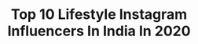 ---
title: Top 10 Lifestyle Instagram Influencers In India In 2020
description: >-
  Find top lifestyle Instagram influencers in India in 2020. Most popular hashtags: #stayhome #jantacurfew #quarantine #kerala360.
platform: Instagram
profiles:
  - username: "ourpassportstory_"
    fullname: >-
      Surbhi & Nehil | Travel Couple
    location: "India"
    followers: 3829
    engagement: 3113
    commentsToLikes: 0.163963
    id: ck6tyeona3a9p0j71yjimujwa
    verified: false
    hashtags: "#turkey, #quarantine, #home, #cappadocia"
  - username: "fashionarbaj"
    fullname: >-
      MODEL & fASHION PHOTOGRAPHY
    location: "India"
    followers: 4018
    engagement: 2856
    commentsToLikes: 0.562940
    id: ckaowb49g85250i781g2y9w0k
    verified: false
    hashtags: ""
  - username: "hater_kid__"
    fullname: >-
      A D i T h Y a N /| ADHi |\ 🦋✨️
    location: "India"
    followers: 11072
    engagement: 2799
    commentsToLikes: 0.119190
    id: ckaoskpdrrw750i78gpmid1kg
    verified: false
    hashtags: "#kerala, #godsowncountry, #viratkohli, #covid19"
  - username: "yobaemaya"
    fullname: >-
      Hai Anh 🍋 travel girl
    location: "India"
    followers: 8632
    engagement: 1993
    commentsToLikes: 0.129555
    id: ck5q3n8vlljqv0i11x3469m2o
    verified: false
    hashtags: "#singapore, #rijksmuseum, #wonderful, #stayhome"
  - username: "_mack_1211"
    fullname: >-
      I M POOP
    location: "India"
    followers: 44686
    engagement: 1216
    commentsToLikes: 0.062336
    id: ck14jttd0m5gn0i19adgzzjea
    verified: false
    hashtags: "#vehicle, #luxury, #travelphoto, #cars"
  - username: "_gargibiswas_"
    fullname: >-
      GARGI | KOLKATA BLOGGER |
    location: "India"
    followers: 27692
    engagement: 1143
    commentsToLikes: 0.066937
    id: ck9wggh1vtb9g0j78iyd4xebd
    verified: false
    hashtags: "#kolkatafood, #havells, #pizzaislove, #safecravings"
  - username: "stylodrun"
    fullname: >-
      ▪ TOM❤
    location: "India"
    followers: 15223
    engagement: 1121
    commentsToLikes: 0.090821
    id: ck0vxsgqa0hoc0i19vk6u4rx6
    verified: false
    hashtags: "#starboy, #india, #poses, #photography"
  - username: "vis_hnu_emo_boy"
    fullname: >-
      vís Hñū eMø bØy✳️❇️
    location: "India"
    followers: 21104
    engagement: 1735
    commentsToLikes: 0.063749
    id: ck8tcv1q60sit0j78uv8ybrx8
    verified: false
    hashtags: "#chennai, #malayalam, #kerala360, #kozhikoden"
  - username: "vighnesh_vg_"
    fullname: >-
      ♛ 【GU 】V I G H N E S H  VG
    location: "India"
    followers: 13465
    engagement: 1635
    commentsToLikes: 0.222587
    id: ck9hb79r6folz0j781nzcl5bp
    verified: false
    hashtags: "#modeling, #mensfashionblogger, #fashionblogger"
  - username: "thebeautycape"
    fullname: >-
      Anjali Soni | Jaipur Blogger
    location: "India"
    followers: 9313
    engagement: 1510
    commentsToLikes: 0.105464
    id: ck8t7j0sqgzle0j78l7n9t8w2
    verified: false
    hashtags: "#staysafe20mch, #worldsleepday, #digitalfoody, #fashioninspo"
---